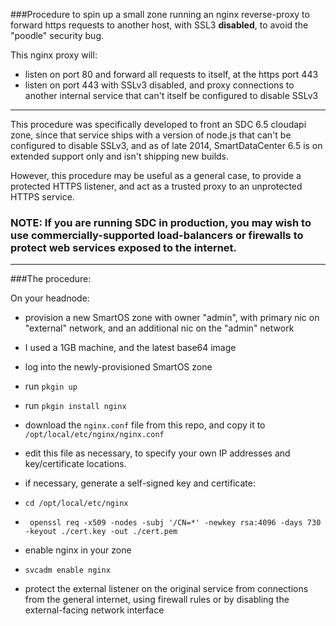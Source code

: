 ###Procedure to spin up a small zone running an nginx reverse-proxy to forward https requests to another host, with SSL3 **disabled**, to avoid the "poodle" security bug.

This nginx proxy will:
 * listen on port 80 and forward all requests to itself, at the https port 443
 * listen on port 443 with SSLv3 disabled, and proxy connections to another internal service that can't itself be configured to disable SSLv3



----
This procedure was specifically developed to front an SDC 6.5 cloudapi zone, since that service ships with a version of node.js that can't be configured to disable SSLv3,
and as of late 2014, SmartDataCenter 6.5 is on extended support only and isn't shipping new builds.

However, this procedure may be useful as a general case, to provide a protected HTTPS listener, and act as a trusted proxy to an unprotected HTTPS service.

### NOTE: If you are running SDC in production, you may wish to use commercially-supported load-balancers or firewalls to protect web services exposed to the internet.

---

###The procedure:

On your headnode:
* provision a new SmartOS zone with owner "admin", with primary nic on "external" network, and an additional nic on the "admin" network
 * I used a 1GB machine, and the latest base64 image


* log into the newly-provisioned SmartOS zone
 * run ```pkgin up```
 * run ```pkgin install nginx```


* download the ```nginx.conf``` file from this repo, and copy it to ```/opt/local/etc/nginx/nginx.conf```
 * edit this file as necessary, to specify your own IP addresses and key/certificate locations.

* if necessary, generate a self-signed key and certificate:
 * ```cd /opt/local/etc/nginx```
 * ``` openssl req -x509 -nodes -subj '/CN=*' -newkey rsa:4096 -days 730 -keyout ./cert.key -out ./cert.pem```


* enable nginx in your zone
 * ```svcadm enable nginx```


* protect the external listener on the original service from connections from the general internet, using firewall rules or by disabling the external-facing network interface

